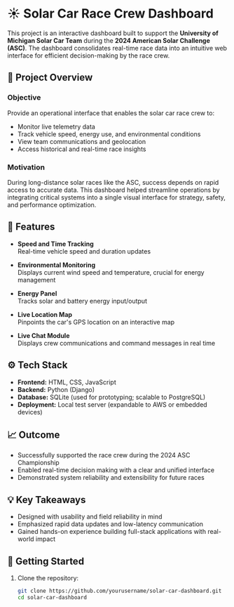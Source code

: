 # ☀️ Solar Car Race Crew Dashboard

This project is an interactive dashboard built to support the **University of Michigan Solar Car Team** during the **2024 American Solar Challenge (ASC)**. The dashboard consolidates real-time race data into an intuitive web interface for efficient decision-making by the race crew.

## 🏁 Project Overview

### Objective
Provide an operational interface that enables the solar car race crew to:
- Monitor live telemetry data
- Track vehicle speed, energy use, and environmental conditions
- View team communications and geolocation
- Access historical and real-time race insights

### Motivation
During long-distance solar races like the ASC, success depends on rapid access to accurate data. This dashboard helped streamline operations by integrating critical systems into a single visual interface for strategy, safety, and performance optimization.

## 🔧 Features

- **Speed and Time Tracking**  
  Real-time vehicle speed and duration updates

- **Environmental Monitoring**  
  Displays current wind speed and temperature, crucial for energy management

- **Energy Panel**  
  Tracks solar and battery energy input/output

- **Live Location Map**  
  Pinpoints the car's GPS location on an interactive map

- **Live Chat Module**  
  Displays crew communications and command messages in real time

## ⚙️ Tech Stack

- **Frontend:** HTML, CSS, JavaScript  
- **Backend:** Python (Django)  
- **Database:** SQLite (used for prototyping; scalable to PostgreSQL)  
- **Deployment:** Local test server (expandable to AWS or embedded devices)

## 📈 Outcome

- Successfully supported the race crew during the 2024 ASC Championship
- Enabled real-time decision making with a clear and unified interface
- Demonstrated system reliability and extensibility for future races

## 💡 Key Takeaways

- Designed with usability and field reliability in mind
- Emphasized rapid data updates and low-latency communication
- Gained hands-on experience building full-stack applications with real-world impact

## 🚀 Getting Started

1. Clone the repository:
   ```bash
   git clone https://github.com/yourusername/solar-car-dashboard.git
   cd solar-car-dashboard

